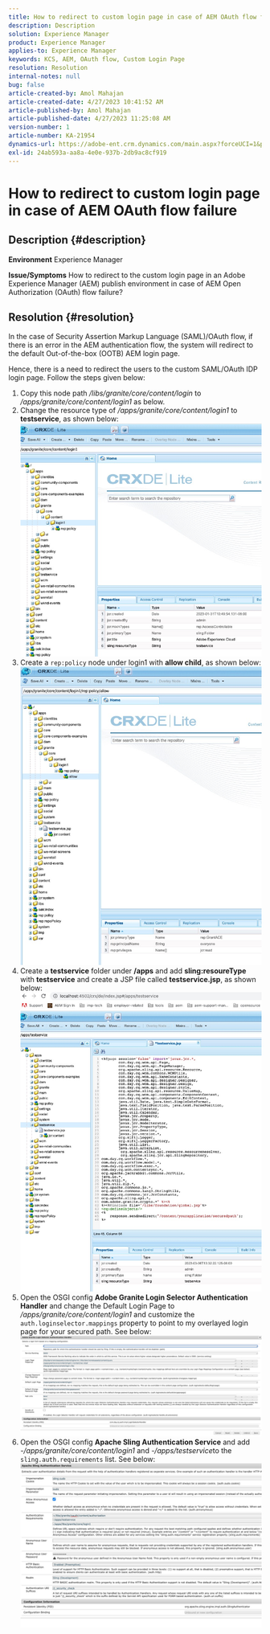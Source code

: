 ```yaml
---
title: How to redirect to custom login page in case of AEM OAuth flow failure
description: Description
solution: Experience Manager
product: Experience Manager
applies-to: Experience Manager
keywords: KCS, AEM, OAuth flow, Custom Login Page
resolution: Resolution
internal-notes: null
bug: false
article-created-by: Amol Mahajan
article-created-date: 4/27/2023 10:41:52 AM
article-published-by: Amol Mahajan
article-published-date: 4/27/2023 11:25:08 AM
version-number: 1
article-number: KA-21954
dynamics-url: https://adobe-ent.crm.dynamics.com/main.aspx?forceUCI=1&pagetype=entityrecord&etn=knowledgearticle&id=f721c418-e8e4-ed11-a7c7-6045bd006a22
exl-id: 24ab593a-aa8a-4e0e-937b-2db9ac8cf919
---
```

# How to redirect to custom login page in case of AEM OAuth flow failure

## Description {#description}

<b>Environment</b>
Experience Manager


<b>Issue/Symptoms</b>
How to redirect to the custom login page in an Adobe Experience Manager (AEM) publish environment in case of AEM Open Authorization (OAuth) flow failure?


## Resolution {#resolution}


In the case of Security Assertion Markup Language (SAML)/OAuth flow, if there is an error in the AEM authentication flow, the system will redirect to the default Out-of-the-box (OOTB) AEM login page.

Hence, there is a need to redirect the users to the custom SAML/OAuth IDP login page. Follow the steps given below:

1. Copy this node path */libs/granite/core/content/login* to */apps/granite/core/content/login1* as below.
2. Change the resource type of */apps/granite/core/content/login1* to <b>testservice</b>, as shown below:![](assets/25e0ebb5-ede4-ed11-a7c7-6045bd006a22.png)
3. Create a `rep:policy` node under login1 with <b>allow child</b>, as shown below:![](assets/cc0347ce-ede4-ed11-a7c7-6045bd006a22.png)
4. Create a <b>testservice</b> folder under <b>/apps</b> and add <b>sling:resoureType</b> with <b>testservice</b> and create a JSP file called <b>testservice.jsp</b>, as shown below:![](assets/aec657e1-ede4-ed11-a7c7-6045bd006a22.png)
5. Open the OSGI config <b>Adobe Granite Login Selector Authentication Handler</b> and change the Default Login Page to */apps/granite/core/content/login1* and customize the `auth.loginselector.mappings` property to point to my overlayed login page for your secured path. See below:![](assets/b45869f6-ede4-ed11-a7c7-6045bd006a22.png)
6. Open the OSGI config <b>Apache Sling Authentication Service</b> and add *-/apps/granite/core/content/login1* and *-/apps/testservice*to the `sling.auth.requirements` list. See below:![](assets/494fad08-eee4-ed11-a7c7-6045bd006a22.png)
